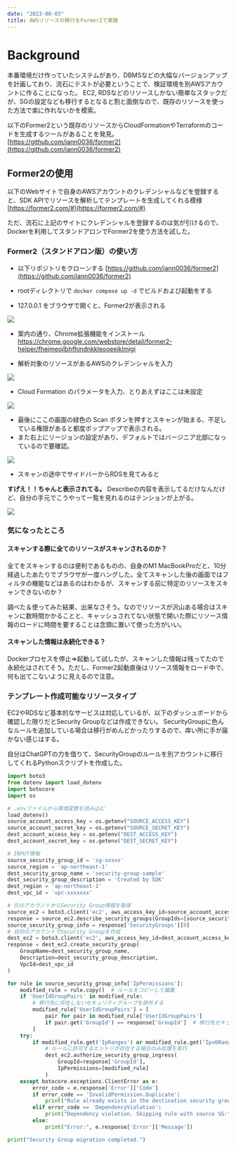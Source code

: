 ```yaml
---
date: "2023-08-03"
title: AWSリソースの移行をFormer2で実施
---
```


# Background
本番環境だけ作っていたシステムがあり、DBMSなどの大幅なバージョンアップを計画しており、流石にテストが必要ということで、検証環境を別AWSアカウントに作ることになった。
EC2, RDSなどのリソースしかない簡単なスタックだが、SGの設定なども移行するとなると割と面倒なので、既存のリソースを使った方法で楽に作れないかを模索。

以下のFormer2という既存のリソースからCloudFormationやTerraformのコードを生成するツールがあることを発見。
[https://github.com/iann0036/former2](https://github.com/iann0036/former2)

## Former2の使用
以下のWebサイトで自身のAWSアカウントのクレデンシャルなどを登録すると、SDK APIでリソースを解析してテンプレートを生成してくれる模様
[https://former2.com/#](https://former2.com/#)

ただ、流石に上記のサイトにクレデンシャルを登録するのは気が引けるので、Dockerを利用してスタンドアロンでFormer2を使う方法を試した。

### Former2（スタンドアロン版）の使い方

- 以下リポジトリをクローンする
[https://github.com/iann0036/former2](https://github.com/iann0036/former2)

- rootディレクトリで `docker compose up -d` でビルドおよび起動をする

- 127.0.0.1 をブラウザで開くと、Former2が表示される

![](Pasted%20image%2020230803183023.png)

- 案内の通り、Chrome拡張機能をインストール
https://chrome.google.com/webstore/detail/former2-helper/fhejmeojlbhfhjndnkkleooeejklmigi

- 解析対象のリソースがあるAWSのクレデンシャルを入力

![](Pasted%20image%2020230803184247.png)

- Cloud Formation のパラメータを入力、とりあえずはここは未設定

![](Pasted%20image%2020230803184418.png)

- 最後にここの画面の緑色の Scan ボタンを押すとスキャンが始まる、不足している権限があると都度ポップアップで表示される。
- また右上にリージョンの設定があり、デフォルトではバージニア北部になっているので要確認。

![](Pasted%20image%2020230803184741.png)

- スキャンの途中でサイドバーからRDSを見てみると

**すげえ！！ちゃんと表示されてる。**
Describeの内容を表示してるだけなんだけど、自分の手元でこうやって一覧を見れるのはテンションが上がる。

![](Pasted%20image%2020230803185550.png)

### 気になったところ

#### スキャンする際に全てのリソースがスキャンされるのか？
全てをスキャンするのは便利であるものの、自身のM1 MacBookProだと、10分経過したあたりでブラウザが一度ハングした。全てスキャンした後の画面ではフィルタの機能などはあるのはわかるが、スキャンする前に特定のリソースをスキャンできないのか？

調べた＆使ってみた結果、出来なさそう。なのでリソースが沢山ある場合はスキャンに数時間かかることと、キャッシュされてない状態で開いた際にリソース情報のロードに時間を要することは念頭に置いて使った方がいい。

#### スキャンした情報は永続化できる？
Dockerプロセスを停止=>起動して試したが、スキャンした情報は残ってたので永続化はされてそう。ただし、Former2起動直後はリソース情報をロード中で、何も出てこないように見えるので注意。

### テンプレート作成可能なリソースタイプ
EC2やRDSなど基本的なサービスは対応しているが、以下のダッシュボードから確認した限りだとSecurity Groupなどは作成できない。
SecurityGroupに色んなルールを追加している場合は移行がめんどかったりするので、痒い所に手が届かない感じはする。

自分はChatGPTの力を借りて、SecurityGroupのルールを別アカウントに移行してくれるPythonスクリプトを作成した。

```python:migrateSG.py
import boto3
from dotenv import load_dotenv
import botocore
import os

# .envファイルから環境変数を読み込む
load_dotenv()
source_account_access_key = os.getenv("SOURCE_ACCESS_KEY")
source_account_secret_key = os.getenv("SOURCE_SECRET_KEY")
dest_account_access_key = os.getenv("DEST_ACCESS_KEY")
dest_account_secret_key = os.getenv("DEST_SECRET_KEY")

# INPUT情報
source_security_group_id = 'sg-xxxxx'
source_region = 'ap-northeast-1'
dest_security_group_name = 'security-group-sample'
dest_security_group_description = 'Created by SDK'
dest_region = 'ap-northeast-1'
dest_vpc_id = 'vpc-xxxxxxx'

# 元のアカウントからSecurity Group情報を取得
source_ec2 = boto3.client('ec2', aws_access_key_id=source_account_access_key, aws_secret_access_key=source_account_secret_key, region_name=source_region)
response = source_ec2.describe_security_groups(GroupIds=[source_security_group_id])
source_security_group_info = response['SecurityGroups'][0]
# 目的のアカウントでSecurity Groupを作成
dest_ec2 = boto3.client('ec2', aws_access_key_id=dest_account_access_key, aws_secret_access_key=dest_account_secret_key, region_name=dest_region)
response = dest_ec2.create_security_group(
    GroupName=dest_security_group_name,
    Description=dest_security_group_description,
    VpcId=dest_vpc_id
)

for rule in source_security_group_info['IpPermissions']:
    modified_rule = rule.copy()  # ルールをコピーして編集
    if 'UserIdGroupPairs' in modified_rule:
        # 移行先に存在しないセキュリティグループを除外する
        modified_rule['UserIdGroupPairs'] = [
            pair for pair in modified_rule['UserIdGroupPairs']
            if pair.get('GroupId') == response['GroupId']  # 移行先セキュリティグループに対するルールのみ残す
        ]
    try:
        if modified_rule.get('IpRanges') or modified_rule.get('Ipv6Ranges') or modified_rule.get('UserIdGroupPairs'):
            # ルールに許可するエントリが存在する場合のみ処理を実行
            dest_ec2.authorize_security_group_ingress(
                GroupId=response['GroupId'],
                IpPermissions=[modified_rule]
            )
    except botocore.exceptions.ClientError as e:
        error_code = e.response['Error']['Code']
        if error_code == 'InvalidPermission.Duplicate':
            print("Rule already exists in the destination security group. Skipping.")
        elif error_code == 'DependencyViolation':
            print("Dependency violation. Skipping rule with source SG:", modified_rule.get('UserIdGroupPairs'))
        else:
            print("Error:", e.response['Error']['Message'])

print("Security Group migration completed.")
```